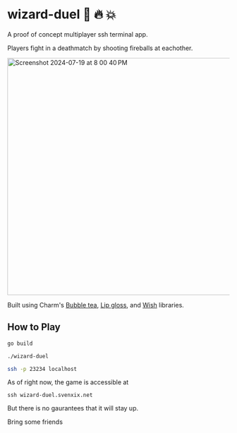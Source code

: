 # wizard-duel :mage: :fire: :boom:
A proof of concept multiplayer ssh terminal app. 

Players fight in a deathmatch by shooting fireballs at eachother.

<img width="538" alt="Screenshot 2024-07-19 at 8 00 40 PM" src="https://github.com/user-attachments/assets/a237cb58-26f0-461a-809d-2599d621af72">


Built using Charm's [Bubble tea](https://github.com/charmbracelet/bubbletea), [Lip gloss](https://github.com/charmbracelet/lipgloss), and [Wish](https://github.com/charmbracelet/wish) libraries.

## How to Play 

```bash
go build

./wizard-duel

ssh -p 23234 localhost
```

As of right now, the game is accessible at 

```
ssh wizard-duel.svenxix.net
```

But there is no gaurantees that it will stay up.

Bring some friends
